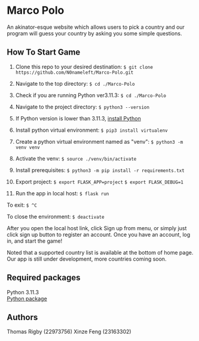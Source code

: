 # Marco Polo
An akinator-esque website which allows users to pick a country and our program will guess your country by asking you some simple questions.

## How To Start Game
1. Clone this repo to your desired destination:
`$ git clone https://github.com/N0nameleft/Marco-Polo.git`

2. Navigate to the top directory:
`$ cd ./Marco-Polo`

3. Check if you are running Python ver3.11.3:
`$ cd ./Marco-Polo`

3. Navigate to the project directory:
`$ python3 --version`

4. If Python version is lower than 3.11.3, [ install Python](https://www.python.org/downloads/release/python-3113/)

5. Install python virtual environment:
`$ pip3 install virtualenv`

6. Create a python virtual environment named as "venv":
`$ python3 -m venv venv`

7. Activate the venv:
`$ source ./venv/bin/activate`

8. Install prerequisites:
`$ python3 -m pip install -r requirements.txt`

9. Export project:
`$ export FLASK_APP=project`
`$ export FLASK_DEBUG=1`

10. Run the app in local host:
`$ flask run`

To exit:
`$ ^C`

To close the environment:
`$ deactivate`

After you open the local host link, click Sign up from menu, or simply just click sign up button to register an account.
Once you have an account, log in, and start the game!

Noted that a supported country list is available at the bottom of home page. Our app is still under development, more countries coming soon.


## Required packages

Python 3.11.3  <br/>[Python package](./application/requirements.txt)



## Authors
Thomas Rigby (22973756)
Xinze Feng (23163302)

